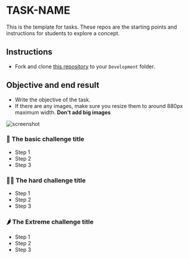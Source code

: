 # TASK-NAME

This is the template for tasks. These repos are the starting points and instructions for students to explore a concept.

## Instructions
- Fork and clone [this repository](https://github.com/JoinCODED/{REPO_NAME}) to your `Development` folder.

## Objective and end result
- Write the objective of the task.
- If there are any images, make sure you resize them to around 880px maximum width. **Don't add big images**

![screenshot](https://tenor.com/xNjE.gif)


### 🍋 The basic challenge title

- Step 1
- Step 2
- Step 3


### 🤼‍♂️ The hard challenge title

- Step 1
- Step 2
- Step 3


### 🌶 The Extreme challenge title 

- Step 1
- Step 2
- Step 3
